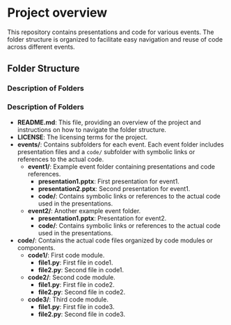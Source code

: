 # Project overview

This repository contains presentations and code for various events. The folder structure is organized to facilitate easy navigation and reuse of code across different events.

## Folder Structure

### Description of Folders
### Description of Folders

- **README.md**: This file, providing an overview of the project and instructions on how to navigate the folder structure.
- **LICENSE**: The licensing terms for the project.
- **events/**: Contains subfolders for each event. Each event folder includes presentation files and a `code/` subfolder with symbolic links or references to the actual code.
  - **event1/**: Example event folder containing presentations and code references.
    - **presentation1.pptx**: First presentation for event1.
    - **presentation2.pptx**: Second presentation for event1.
    - **code/**: Contains symbolic links or references to the actual code used in the presentations.
  - **event2/**: Another example event folder.
    - **presentation1.pptx**: Presentation for event2.
    - **code/**: Contains symbolic links or references to the actual code used in the presentations.
- **code/**: Contains the actual code files organized by code modules or components.
  - **code1/**: First code module.
    - **file1.py**: First file in code1.
    - **file2.py**: Second file in code1.
  - **code2/**: Second code module.
    - **file1.py**: First file in code2.
    - **file2.py**: Second file in code2.
  - **code3/**: Third code module.
    - **file1.py**: First file in code3.
    - **file2.py**: Second file in code3.